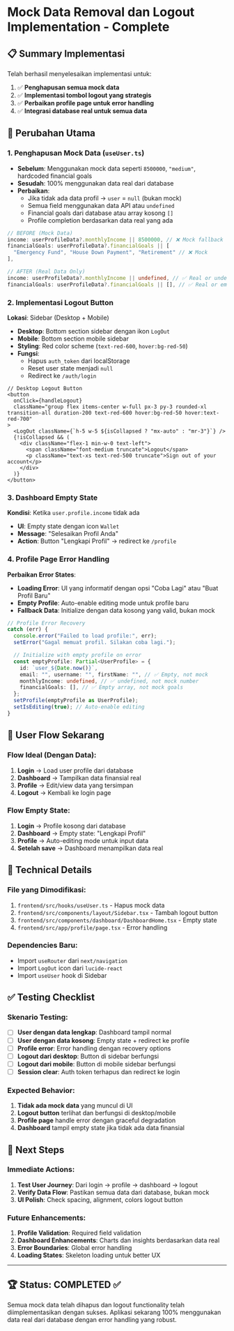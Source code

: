 # Mock Data Removal dan Logout Implementation - Complete

## 📋 Summary Implementasi

Telah berhasil menyelesaikan implementasi untuk:

1. ✅ **Penghapusan semua mock data**
2. ✅ **Implementasi tombol logout yang strategis**
3. ✅ **Perbaikan profile page untuk error handling**
4. ✅ **Integrasi database real untuk semua data**

## 🚀 Perubahan Utama

### 1. Penghapusan Mock Data (`useUser.ts`)

- **Sebelum**: Menggunakan mock data seperti `8500000`, `"medium"`, hardcoded financial goals
- **Sesudah**: 100% menggunakan data real dari database
- **Perbaikan**:
  - Jika tidak ada data profil → `user` = `null` (bukan mock)
  - Semua field menggunakan data API atau `undefined`
  - Financial goals dari database atau array kosong `[]`
  - Profile completion berdasarkan data real yang ada

```typescript
// BEFORE (Mock Data)
income: userProfileData?.monthlyIncome || 8500000, // ❌ Mock fallback
financialGoals: userProfileData?.financialGoals || [
  "Emergency Fund", "House Down Payment", "Retirement" // ❌ Mock
],

// AFTER (Real Data Only)
income: userProfileData?.monthlyIncome || undefined, // ✅ Real or undefined
financialGoals: userProfileData?.financialGoals || [], // ✅ Real or empty
```

### 2. Implementasi Logout Button

**Lokasi**: Sidebar (Desktop + Mobile)

- **Desktop**: Bottom section sidebar dengan ikon `LogOut`
- **Mobile**: Bottom section mobile sidebar
- **Styling**: Red color scheme (`text-red-600`, `hover:bg-red-50`)
- **Fungsi**:
  - Hapus `auth_token` dari localStorage
  - Reset user state menjadi `null`
  - Redirect ke `/auth/login`

```tsx
// Desktop Logout Button
<button
  onClick={handleLogout}
  className="group flex items-center w-full px-3 py-3 rounded-xl transition-all duration-200 text-red-600 hover:bg-red-50 hover:text-red-700"
>
  <LogOut className={`h-5 w-5 ${isCollapsed ? "mx-auto" : "mr-3"}`} />
  {!isCollapsed && (
    <div className="flex-1 min-w-0 text-left">
      <span className="font-medium truncate">Logout</span>
      <p className="text-xs text-red-500 truncate">Sign out of your account</p>
    </div>
  )}
</button>
```

### 3. Dashboard Empty State

**Kondisi**: Ketika `user.profile.income` tidak ada

- **UI**: Empty state dengan icon `Wallet`
- **Message**: "Selesaikan Profil Anda"
- **Action**: Button "Lengkapi Profil" → redirect ke `/profile`

### 4. Profile Page Error Handling

**Perbaikan Error States**:

- **Loading Error**: UI yang informatif dengan opsi "Coba Lagi" atau "Buat Profil Baru"
- **Empty Profile**: Auto-enable editing mode untuk profile baru
- **Fallback Data**: Initialize dengan data kosong yang valid, bukan mock

```typescript
// Profile Error Recovery
catch (err) {
  console.error("Failed to load profile:", err);
  setError("Gagal memuat profil. Silakan coba lagi.");

  // Initialize with empty profile on error
  const emptyProfile: Partial<UserProfile> = {
    id: `user_${Date.now()}`,
    email: "", username: "", firstName: "", // ✅ Empty, not mock
    monthlyIncome: undefined, // ✅ undefined, not mock number
    financialGoals: [], // ✅ Empty array, not mock goals
  };
  setProfile(emptyProfile as UserProfile);
  setIsEditing(true); // Auto-enable editing
}
```

## 🎯 User Flow Sekarang

### Flow Ideal (Dengan Data):

1. **Login** → Load user profile dari database
2. **Dashboard** → Tampilkan data finansial real
3. **Profile** → Edit/view data yang tersimpan
4. **Logout** → Kembali ke login page

### Flow Empty State:

1. **Login** → Profile kosong dari database
2. **Dashboard** → Empty state: "Lengkapi Profil"
3. **Profile** → Auto-editing mode untuk input data
4. **Setelah save** → Dashboard menampilkan data real

## 🔧 Technical Details

### File yang Dimodifikasi:

1. `frontend/src/hooks/useUser.ts` - Hapus mock data
2. `frontend/src/components/layout/Sidebar.tsx` - Tambah logout button
3. `frontend/src/components/dashboard/DashboardHome.tsx` - Empty state
4. `frontend/src/app/profile/page.tsx` - Error handling

### Dependencies Baru:

- Import `useRouter` dari `next/navigation`
- Import `LogOut` icon dari `lucide-react`
- Import `useUser` hook di Sidebar

## ✅ Testing Checklist

### Skenario Testing:

- [ ] **User dengan data lengkap**: Dashboard tampil normal
- [ ] **User dengan data kosong**: Empty state + redirect ke profile
- [ ] **Profile error**: Error handling dengan recovery options
- [ ] **Logout dari desktop**: Button di sidebar berfungsi
- [ ] **Logout dari mobile**: Button di mobile sidebar berfungsi
- [ ] **Session clear**: Auth token terhapus dan redirect ke login

### Expected Behavior:

1. **Tidak ada mock data** yang muncul di UI
2. **Logout button** terlihat dan berfungsi di desktop/mobile
3. **Profile page** handle error dengan graceful degradation
4. **Dashboard** tampil empty state jika tidak ada data finansial

## 🎉 Next Steps

### Immediate Actions:

1. **Test User Journey**: Dari login → profile → dashboard → logout
2. **Verify Data Flow**: Pastikan semua data dari database, bukan mock
3. **UI Polish**: Check spacing, alignment, colors logout button

### Future Enhancements:

1. **Profile Validation**: Required field validation
2. **Dashboard Enhancements**: Charts dan insights berdasarkan data real
3. **Error Boundaries**: Global error handling
4. **Loading States**: Skeleton loading untuk better UX

---

## 🏆 Status: COMPLETED ✅

Semua mock data telah dihapus dan logout functionality telah diimplementasikan dengan sukses. Aplikasi sekarang 100% menggunakan data real dari database dengan error handling yang robust.
